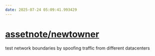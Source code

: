 ```yaml
---
date: 2025-07-24 05:09:41.993429
---
```


# [assetnote/newtowner](https://github.com/assetnote/newtowner)

test network boundaries by spoofing traffic from different datacenters